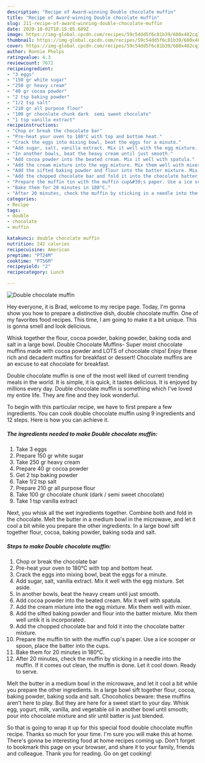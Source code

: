 ```yaml
---
description: "Recipe of Award-winning Double chocolate muffin"
title: "Recipe of Award-winning Double chocolate muffin"
slug: 211-recipe-of-award-winning-double-chocolate-muffin
date: 2020-10-02T18:15:05.689Z
image: https://img-global.cpcdn.com/recipes/59c54dd5f6c81b39/680x482cq70/double-chocolate-muffin-recipe-main-photo.jpg
thumbnail: https://img-global.cpcdn.com/recipes/59c54dd5f6c81b39/680x482cq70/double-chocolate-muffin-recipe-main-photo.jpg
cover: https://img-global.cpcdn.com/recipes/59c54dd5f6c81b39/680x482cq70/double-chocolate-muffin-recipe-main-photo.jpg
author: Ronnie Phelps
ratingvalue: 4.3
reviewcount: 7672
recipeingredient:
- "3 eggs"
- "150 gr white sugar"
- "250 gr heavy cream"
- "40 gr cocoa powder"
- "2 tsp baking powder"
- "1/2 tsp salt"
- "210 gr all purpose flour"
- "100 gr chocolate chunk dark  semi sweet chocolate"
- "1 tsp vanilla extract"
recipeinstructions:
- "Chop or break the chocolate bar"
- "Pre-heat your oven to 180°C with top and bottom heat."
- "Crack the eggs into mixing bowl, beat the eggs for a minute."
- "Add sugar, salt, vanilla extract. Mix it well with the egg mixture. Set aside."
- "In another bowls, beat the heavy cream until just smooth."
- "Add cocoa powder into the beated cream. Mix it well with spatula."
- "Add the cream mixture into the egg mixture. Mix them well with mixer."
- "Add the sifted baking powder and flour into the batter mixture. Mix them well untik it is incorporated."
- "Add the chopped chocolate bar and fold it into the chocolate batter mixture."
- "Prepare the muffin tin with the muffin cup&#39;s paper. Use a ice scooper or spoon, place the batter into the cups."
- "Bake them for 20 minutes in 180°C."
- "After 20 minutes, check the muffin by sticking in a needle into the muffin. If it comes out clean, the muffin is done. Let it cool down. Ready to serve."
categories:
- Recipe
tags:
- double
- chocolate
- muffin

katakunci: double chocolate muffin 
nutrition: 242 calories
recipecuisine: American
preptime: "PT24M"
cooktime: "PT56M"
recipeyield: "2"
recipecategory: Lunch

---
```



![Double chocolate muffin](https://img-global.cpcdn.com/recipes/59c54dd5f6c81b39/680x482cq70/double-chocolate-muffin-recipe-main-photo.jpg)

Hey everyone, it is Brad, welcome to my recipe page. Today, I'm gonna show you how to prepare a distinctive dish, double chocolate muffin. One of my favorites food recipes. This time, I am going to make it a bit unique. This is gonna smell and look delicious.

Whisk together the flour, cocoa powder, baking powder, baking soda and salt in a large bowl. Double Chocolate Muffins- Super moist chocolate muffins made with cocoa powder and LOTS of chocolate chips! Enjoy these rich and decadent muffins for breakfast or dessert! Chocolate muffins are an excuse to eat chocolate for breakfast.

Double chocolate muffin is one of the most well liked of current trending meals in the world. It is simple, it is quick, it tastes delicious. It is enjoyed by millions every day. Double chocolate muffin is something which I've loved my entire life. They are fine and they look wonderful.


To begin with this particular recipe, we have to first prepare a few ingredients. You can cook double chocolate muffin using 9 ingredients and 12 steps. Here is how you can achieve it.

<!--inarticleads1-->

##### The ingredients needed to make Double chocolate muffin:

1. Take 3 eggs
1. Prepare 150 gr white sugar
1. Take 250 gr heavy cream
1. Prepare 40 gr cocoa powder
1. Get 2 tsp baking powder
1. Take 1/2 tsp salt
1. Prepare 210 gr all purpose flour
1. Take 100 gr chocolate chunk (dark / semi sweet chocolate)
1. Take 1 tsp vanilla extract


Next, you whisk all the wet ingredients together. Combine both and fold in the chocolate. Melt the butter in a medium bowl in the microwave, and let it cool a bit while you prepare the other ingredients. In a large bowl sift together flour, cocoa, baking powder, baking soda and salt. 

<!--inarticleads2-->

##### Steps to make Double chocolate muffin:

1. Chop or break the chocolate bar
1. Pre-heat your oven to 180°C with top and bottom heat.
1. Crack the eggs into mixing bowl, beat the eggs for a minute.
1. Add sugar, salt, vanilla extract. Mix it well with the egg mixture. Set aside.
1. In another bowls, beat the heavy cream until just smooth.
1. Add cocoa powder into the beated cream. Mix it well with spatula.
1. Add the cream mixture into the egg mixture. Mix them well with mixer.
1. Add the sifted baking powder and flour into the batter mixture. Mix them well untik it is incorporated.
1. Add the chopped chocolate bar and fold it into the chocolate batter mixture.
1. Prepare the muffin tin with the muffin cup&#39;s paper. Use a ice scooper or spoon, place the batter into the cups.
1. Bake them for 20 minutes in 180°C.
1. After 20 minutes, check the muffin by sticking in a needle into the muffin. If it comes out clean, the muffin is done. Let it cool down. Ready to serve.


Melt the butter in a medium bowl in the microwave, and let it cool a bit while you prepare the other ingredients. In a large bowl sift together flour, cocoa, baking powder, baking soda and salt. Chocoholics beware: these muffins aren&#39;t here to play. But they are here for a sweet start to your day. Whisk egg, yogurt, milk, vanilla, and vegetable oil in another bowl until smooth; pour into chocolate mixture and stir until batter is just blended. 

So that is going to wrap it up for this special food double chocolate muffin recipe. Thanks so much for your time. I'm sure you will make this at home. There's gonna be interesting food at home recipes coming up. Don't forget to bookmark this page on your browser, and share it to your family, friends and colleague. Thank you for reading. Go on get cooking!
